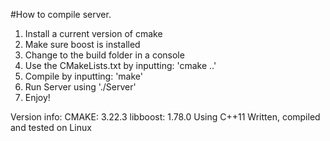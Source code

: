 #How to compile server.

1. Install a current version of cmake
2. Make sure boost is installed
3. Change to the build folder in a console
4. Use the CMakeLists.txt by inputting: 'cmake ..'
5. Compile by inputting: 'make'
6. Run Server using './Server'
7. Enjoy!


Version info:
    CMAKE: 3.22.3
    libboost: 1.78.0
    Using C++11
    Written, compiled and tested on Linux